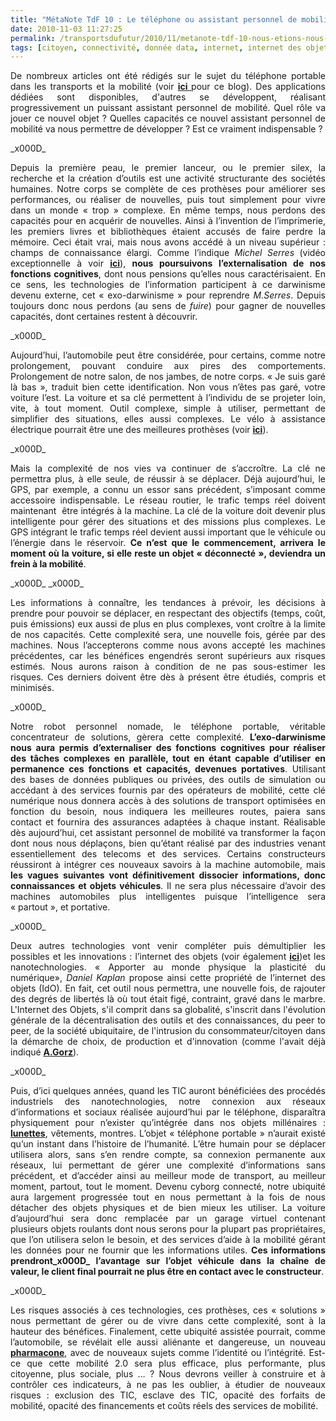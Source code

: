 ```yaml
---
title: "MétaNote TdF 10 : Le téléphone ou assistant personnel de mobilité"
date: 2010-11-03 11:27:25
permalink: /transportsdufutur/2010/11/metanote-tdf-10-nous-etions-nous-sommes-et-nous-serons-des-cyborgs-lassistant-personnel-de-mobilite.html
tags: [citoyen, connectivité, donnée data, internet, internet des objets, téléphone, TIC, transition générationnelle]
---
```


<p style="text-align: justify;">De nombreux articles ont été rédigés sur le sujet du téléphone portable dans les transports et la mobilité (voir <strong><a href="https://gabrielplassat.github.io/transportsdufutur/telephone/" target="_blank" rel="noopener">ici </a></strong>pour ce blog). Des applications dédiées sont disponibles, d'autres se développent, réalisant progressivement un puissant assistant personnel de mobilité. Quel rôle va jouer ce nouvel objet ? Quelles capacités ce nouvel assistant personnel de mobilité va nous permettre de développer ? Est ce vraiment indispensable ?</p>_x000D_
<p style="text-align: justify;">Depuis la première peau, le premier lanceur, ou le premier silex, la recherche et la création d’outils est une activité structurante des sociétés humaines. Notre corps se complète de ces prothèses pour améliorer ses performances, ou réaliser de nouvelles, puis tout simplement pour vivre dans un monde « trop » complexe. En même temps, nous perdons des capacités pour en acquérir de nouvelles. Ainsi à l’invention de l’imprimerie, les premiers livres et bibliothèques étaient accusés de faire perdre la mémoire. Ceci était vrai, mais nous avons accédé à un niveau supérieur : champs de connaissance élargi. Comme l’indique <em>Michel Serres</em> (vidéo exceptionnelle à voir <strong><a href="http://interstices.info/jcms/c_15918/les-nouvelles-technologies-que-nous-apportent-elles">ici</a></strong>), <strong>nous poursuivons l’externalisation de nos fonctions cognitives</strong>, dont nous pensions qu’elles nous caractérisaient. En ce sens, les technologies de l’information participent à ce darwinisme devenu externe, cet « exo-darwinisme » pour reprendre <em>M.Serres</em>. Depuis toujours donc nous perdons (au sens de <em>fuire</em>) pour gagner de nouvelles capacités, dont certaines restent à découvrir.</p>_x000D_
<p style="text-align: justify;">Aujourd’hui, l’automobile peut être considérée, pour certains, comme notre prolongement, pouvant conduire aux pires des comportements. Prolongement de notre salon, de nos jambes, de notre corps. « Je suis garé là bas », traduit bien cette identification. Non vous n’êtes pas garé, votre voiture l’est. La voiture et sa clé permettent à l’individu de se projeter loin, vite, à tout moment. Outil complexe, simple à utiliser, permettant de simplifier des situations, elles aussi complexes. Le vélo à assistance électrique pourrait être une des meilleures prothèses (voir <strong><a href="https://gabrielplassat.github.io/transportsdufutur/2010/04/le-velo-assiste-dinformations-et-si-besoin-dun-peu-denergie-futur-prothese-humaine-.html">ici</a></strong>).</p>_x000D_
<p style="text-align: justify;">Mais la complexité de nos vies va continuer de s’accroître. La clé ne permettra plus, à elle seule, de réussir à se déplacer. Déjà aujourd’hui, le GPS, par exemple, a connu un essor sans précédent, s’imposant comme accessoire indispensable. Le réseau routier, le trafic temps réel doivent maintenant  être intégrés à la machine. La clé de la voiture doit devenir plus intelligente pour gérer des situations et des missions plus complexes. Le GPS intégrant le trafic temps réel devient aussi important que le véhicule ou l’énergie dans le réservoir. <strong>Ce n’est que le commencement, arrivera le moment où la voiture, si elle reste un objet « déconnecté », deviendra un frein à la mobilité</strong>.</p>_x000D_
<!--more-->_x000D_
<p style="text-align: justify;">Les informations à connaître, les tendances à prévoir, les décisions à prendre pour pouvoir se déplacer, en respectant des objectifs (temps, coût, puis émissions) eux aussi de plus en plus complexes, vont croître à la limite de nos capacités. Cette complexité sera, une nouvelle fois, gérée par des machines. Nous l’accepterons comme nous avons accepté les machines précédentes, car les bénéfices engendrés seront supérieurs aux risques estimés. Nous aurons raison à condition de ne pas sous-estimer les risques. Ces derniers doivent être dès à présent être étudiés, compris et minimisés.</p>_x000D_
<p style="text-align: justify;">Notre robot personnel nomade, le téléphone portable, véritable concentrateur de solutions, gèrera cette complexité. <strong>L’exo-darwinisme nous aura permis d’externaliser des fonctions cognitives pour réaliser des tâches complexes en parallèle, tout en étant capable d’utiliser en permanence ces fonctions et capacités, devenues portatives</strong>. Utilisant des bases de données publiques ou privées, des outils de simulation ou accédant à des services fournis par des opérateurs de mobilité, cette clé numérique nous donnera accès à des solutions de transport optimisées en fonction du besoin, nous indiquera les meilleures routes, paiera sans contact et fournira des assurances adaptées à chaque instant. Réalisable dès aujourd’hui, cet assistant personnel de mobilité va transformer la façon dont nous nous déplaçons, bien qu’étant réalisé par des industries venant essentiellement des telecoms et des services. Certains constructeurs réussiront à intégrer ces nouveaux savoirs à la machine automobile, mais <strong>les vagues suivantes vont définitivement dissocier informations, donc connaissances et objets véhicules</strong>. Il ne sera plus nécessaire d’avoir des machines automobiles plus intelligentes puisque l’intelligence sera « partout », et portative.</p>_x000D_
<p style="text-align: justify;">Deux autres technologies vont venir compléter puis démultiplier les possibles et les innovations : l’internet des objets (voir également <strong><a href="https://gabrielplassat.github.io/transportsdufutur/2010/01/linternet-des-objets-quelles-consequences-pour-la-mobilite-.html">ici</a></strong>)et les nanotechnologies. « Apporter au monde physique la plasticité du numérique», <em>Daniel Kaplan</em> propose ainsi cette propriété de l’internet des objets (IdO). En fait, cet outil nous permettra, une nouvelle fois, de rajouter des degrés de libertés là où tout était figé, contraint, gravé dans le marbre. L'Internet des Objets, s'il comprit dans sa globalité, s'inscrit dans l'évolution générale de la décentralisation des outils et des connaissances, du peer to peer, de la société ubiquitaire, de l'intrusion du consommateur/citoyen dans la démarche de choix, de production et d'innovation (comme l'avait déjà indiqué <strong><span style="text-decoration: underline;"><a href="http://www.framablog.org/index.php/post/2009/03/09/andre-gorz-sortie-du-capitalisme-et-logiciel-libre" target="_blank" rel="noopener">A.Gorz</a></span></strong>).</p>_x000D_
<p style="text-align: justify;">Puis, d’ici quelques années, quand les TIC auront bénéficiées des procédés industriels des nanotechnologies, notre connexion aux réseaux d’informations et sociaux réalisée aujourd’hui par le téléphone, disparaîtra physiquement pour n’exister qu’intégrée dans nos objets millénaires : <strong><a href="http://www.publicsenat.fr/vod/conversation-d-avenirs/la-vision/66580">lunettes</a></strong>, vêtements, montres. L’objet « téléphone portable » n’aurait existé qu’un instant dans l’histoire de l’humanité. L’être humain pour se déplacer utilisera alors, sans s’en rendre compte, sa connexion permanente aux réseaux, lui permettant de gérer une complexité d’informations sans précédent, et d’accéder ainsi au meilleur mode de transport, au meilleur moment, partout, tout le moment. Devenu cyborg connecté, notre ubiquité aura largement progressée tout en nous permettant à la fois de nous détacher des objets physiques et de bien mieux les utiliser. La voiture d’aujourd’hui sera donc remplacée par un garage virtuel contenant plusieurs objets roulants dont nous serons pour la plupart pas propriétaires, que l’on utilisera selon le besoin, et des services d’aide à la mobilité gérant les données pour ne fournir que les informations utiles. <strong>Ces informations prendront_x000D_
l’avantage sur l’objet véhicule dans la chaîne de valeur, le client final pourrait ne plus être en contact avec le constructeur</strong>.</p>_x000D_
<p style="text-align: justify;">Les risques associés à ces technologies, ces prothèses, ces « solutions » nous permettant de gérer ou de vivre dans cette complexité, sont à la hauteur des bénéfices. Finalement, cette ubiquité assistée pourrait, comme l’automobile, se révélait elle aussi aliénante et dangereuse, un nouveau <strong><a href="http://utime.unblog.fr/2009/02/">pharmacone</a></strong>, avec de nouveaux sujets comme l’identité ou l’intégrité. Est-ce que cette mobilité 2.0 sera plus efficace, plus performante, plus citoyenne, plus sociale, plus … ? Nous devrons veiller à construire et à contrôler ces indicateurs, à ne pas les oublier, à étudier de nouveaux risques : exclusion des TIC, esclave des TIC, opacité des forfaits de mobilité, opacité des financements et coûts réels des services de mobilité.</p>

